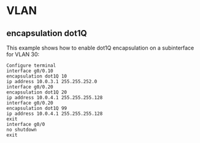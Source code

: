 # VLAN

## encapsulation dot1Q

This example shows how to enable dot1Q encapsulation on a subinterface for VLAN 30:



```text
Configure terminal
interface g0/0.10
encapsulation dot1Q 10
ip address 10.0.3.1 255.255.252.0
interface g0/0.20
encapsulation dot1Q 20
ip address 10.0.4.1 255.255.255.128
interface g0/0.20
encapsulation dot1Q 99
ip address 10.0.4.1 255.255.255.128
exit
interface g0/0
no shutdown
exit

```

